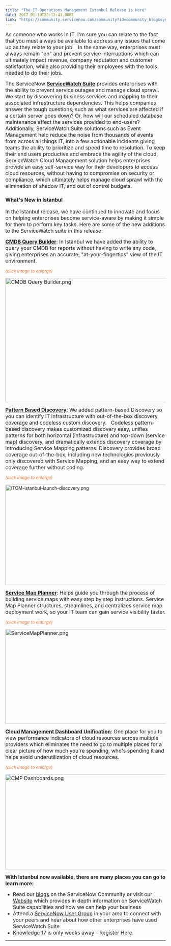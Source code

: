 ```yaml
---
title: "The IT Operations Management Istanbul Release is Here"
date: 2017-01-10T22:12:41.000Z
link: "https://community.servicenow.com/community?id=community_blog&sys_id=5cedeae9dbd0dbc01dcaf3231f961900"
---
```

<p><span style="font-size: 12pt;">As someone who works in IT, I'm sure you can relate to the fact that you must always be available to address any issues that come up as they relate to your job.   In the same way, enterprises must always remain "on" and prevent service interruptions which can ultimately impact revenue, company reputation and customer satisfaction, while also providing their employees with the tools needed to do their jobs.</span></p><p></p><p><span style="font-size: 12pt;">The ServiceNow <strong><a title="w.servicenow.com/content/dam/servicenow/documents/datasheets/ds-ServiceWatch-Suite.pdf" href="http://www.servicenow.com/content/dam/servicenow/documents/datasheets/ds-ServiceWatch-Suite.pdf">ServiceWatch Suite</a></strong> provides enterprises with the ability to prevent service outages and manage cloud sprawl. We start by discovering business services and mapping to their associated infrastructure dependencies. This helps companies answer the tough questions, such as what services are affected if a certain server goes down? Or, how will our scheduled database maintenance affect the services provided to end-users? Additionally, ServiceWatch Suite solutions such as Event Management help reduce the noise from thousands of events from across all things IT, into a few actionable incidents giving teams the ability to prioritize and speed time to resolution. To keep their end users productive and embrace the agility of the cloud, ServiceWatch Cloud Management solution helps enterprises provide an easy self-service way for their developers to access cloud resources, without having to compromise on security or compliance, which ultimately helps manage cloud sprawl with the elimination of shadow IT, and out of control budgets. </span></p><p></p><h3><span style="font-size: 12pt;">What's New in Istanbul</span></h3><p><span style="font-size: 12pt;">In the Istanbul release, we have continued to innovate and focus on helping enterprises become service-aware by making it simple for them to perform key tasks. Here are some of the new additions to the ServiceWatch suite in this release: </span></p><p></p><p><span style="font-size: 12pt;"><strong><a title="w.servicenow.com/products/servicenow-platform/configuration-management-database.html" href="http://www.servicenow.com/products/servicenow-platform/configuration-management-database.html">CMDB Query Builder</a></strong>: In Istanbul we have added the ability to query your CMDB for reports without having to write any code, giving enterprises an accurate, "at-your-fingertips" view of the IT environment. </span></p><p><span style="color: #eb7a3d; font-size: 10pt;"><em>(click image to enlarge)</em></span></p><p></p><p><span style="font-size: 12pt;"><img   alt="CMDB Query Builder.png" height="388" src="6bee3006db901b04ed6af3231f9619bd.iix" width="781"/></span></p><p></p><p></p><p><span style="font-size: 12pt;"><strong><a title="w.servicenow.com/products/discovery.html" href="http://www.servicenow.com/products/discovery.html">Pattern Based Discovery</a></strong>: We added pattern-based Discovery so you can identify IT infrastructure with out-of-the-box discovery coverage and codeless custom discovery.   Codeless pattern-based discovery makes customized discovery easy, unifies patterns for both horizontal (infrastructure) and top-down (service map) discovery, and dramatically extends discovery coverage by introducing Service Mapping patterns. Discovery provides broad coverage out-of-the-box, including new technologies previously only discovered with Service Mapping, and an easy way to extend coverage further without coding.   </span></p><p><span style="color: #eb7a3d; font-size: 10pt;"><em>(click image to enlarge)</em></span></p><p></p><p><img  alt="ITOM-istanbul-launch-discovery.png" class="image-1 jive-image" height="314" src="c803c50adbdc9304b322f4621f961921.iix" style="height: 314px; width: 683.088px;" width="683"/></p><p></p><p><span style="font-size: 12pt;"><strong><a title="w.servicenow.com/products/service-mapping.html" href="http://www.servicenow.com/products/service-mapping.html">Service Map Planner</a></strong>: Helps guide you through the process of building service maps with easy step by step instructions. Service Map Planner structures, streamlines, and centralizes service map deployment work, so your IT team can gain service visibility faster. </span></p><p><span style="color: #eb7a3d; font-size: 10pt;"><em>(click image to enlarge)</em></span></p><p></p><p><span style="font-size: 12pt;"><img   alt="ServiceMapPlanner.png" height="296" src="8def7b39dbd01344e9737a9e0f961996.iix" width="717"/></span></p><p></p><p></p><p><span style="font-size: 12pt;"><strong><a title="w.servicenow.com/products/orchestration/cloud-management.html" href="http://www.servicenow.com/products/orchestration/cloud-management.html">Cloud Management Dashboard Unification</a></strong>: One place for you to view performance indicators of cloud resources across multiple providers which eliminates the need to go to multiple places for a clear picture of how much you're spending, who's spending it and helps avoid underutilization of cloud resources.</span></p><p><span style="color: #eb7a3d; font-size: 10pt;"><em>(click image to enlarge)</em></span></p><p></p><p><span style="font-size: 12pt;"><img   alt="CMP Dashboards.png" height="297" src="c556694edb105b04ed6af3231f961911.iix" width="761"/></span></p><p></p><p><span style="font-size: 12pt;"><strong>With Istanbul now available, there are many places you can go to learn more:</strong></span></p><ul><li><span style="font-size: 12pt;">Read our <a title="" _jive_internal="true" href="/content?query=itomnow">blogs</a> on the ServiceNow Community or visit our <a title="ww.servicenow.com/products/it-operations-management.html" href="https://www.servicenow.com/products/it-operations-management.html">Website</a> which provides in depth information on ServiceWatch Suite capabilities and how we can help your business</span></li><li><span style="font-size: 12pt;">Attend a <a title="" _jive_internal="true" href="/community?id=community_forum&sys_id=1e295a2ddbd897c068c1fb651f9619ca">ServiceNow User Group</a> in your area to connect with your peers and hear about how other enterprises have used ServiceWatch Suite</span></li><li><span style="font-size: 12pt;"><a title="owledge.servicenow.com/" href="http://knowledge.servicenow.com/">Knowledge 17</a> is only weeks away - <a title="owledge.servicenow.com/register-pricing.html" href="http://knowledge.servicenow.com/register-pricing.html">Register Here</a>.</span></li></ul><p></p><hr/>